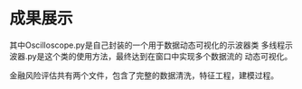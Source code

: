 # 成果展示
 

其中Oscilloscope.py是自己封装的一个用于数据动态可视化的示波器类
多线程示波器.py是这个类的使用方法，最终达到在窗口中实现多个数据流的
动态可视化。

金融风险评估共有两个文件，包含了完整的数据清洗，特征工程，建模过程。
